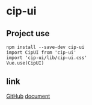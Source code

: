 # cip-ui

## Project use

```
npm install --save-dev cip-ui
import CipUI from 'cip-ui'
import 'cip-ui/lib/cip-ui.css'
Vue.use(CipUI)
```
## link

[GitHub](https://github.com/xiemf/cip-ui)
[document](https://xiemf.github.io/cip)
